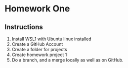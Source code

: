 # Homework One
## Instructions
1. Install WSL1 with Ubuntu linux installed
2. Create a GitHub Account
3. Create a folder for projects
4. Create homework project 1
5. Do a branch, and a merge locally as well as on GitHub.
